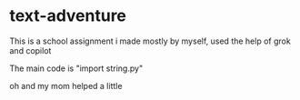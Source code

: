 # text-adventure


This is a school assignment i made mostly by myself, used the help of grok and copilot


The main code is "import string.py"

oh and my mom helped a little
